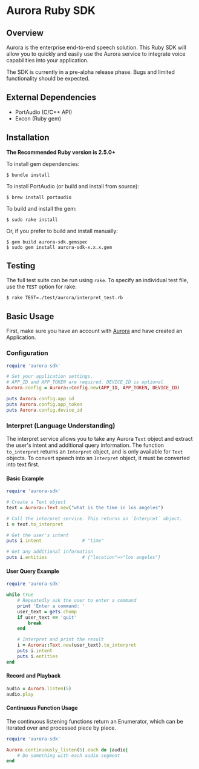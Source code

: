 # Aurora Ruby SDK
## Overview
Aurora is the enterprise end-to-end speech solution. This Ruby SDK will allow you to quickly and easily use the Aurora service to integrate voice capabilities into your application.

The SDK is currently in a pre-alpha release phase. Bugs and limited functionality should be expected.

## External Dependencies
- PortAudio (C/C++ API)
- Excon (Ruby gem)

## Installation
**The Recommended Ruby version is 2.5.0+**

To install gem dependencies:
```
$ bundle install
```

To install PortAudio (or build and install from source):
```
$ brew install portaudio
```

To build and install the gem:
```
$ sudo rake install
```

Or, if you prefer to build and install manually:

```
$ gem build aurora-sdk.gemspec
$ sudo gem install aurora-sdk-x.x.x.gem
```

## Testing
The full test suite can be run using `rake`. To specify an individual test file, use the `TEST` option for rake:

```
$ rake TEST=./test/aurora/interpret_test.rb
```

## Basic Usage

First, make sure you have an account with [Aurora](http://dashboard.auroraapi.com/) and have created an Application.

### Configuration

```ruby
require 'aurora-sdk'

# Set your application settings.
# APP_ID and APP_TOKEN are required. DEVICE_ID is optional
Aurora.config = Aurora::Config.new(APP_ID, APP_TOKEN, DEVICE_ID)

puts Aurora.config.app_id
puts Aurora.config.app_token
puts Aurora.config.device_id
```


### Interpret (Language Understanding)
The interpret service allows you to take any Aurora `Text` object and extract the user's intent and additional query information. The function `to_interpret` returns an `Interpret` object, and is only available for `Text` objects. To convert speech into an `Interpret` object, it must be converted into text first.

#### Basic Example
```ruby
require 'aurora-sdk'

# Create a Text object
text = Aurora::Text.new("what is the time in los angeles")

# Call the interpret service. This returns an `Interpret` object.
i = text.to_interpret

# Get the user's intent
puts i.intent               # "time"

# Get any additional information
puts i.entities             # {"location"=>"los angeles"}
```

#### User Query Example
```ruby
require 'aurora-sdk'

while true
    # Repeatedly ask the user to enter a command
    print 'Enter a command: '
    user_text = gets.chomp
    if user_text == 'quit'
        break
    end

    # Interpret and print the result
    i = Aurora::Text.new(user_text).to_interpret
    puts i.intent
    puts i.entities
end
```

#### Record and Playback
```ruby
audio = Aurora.listen(5)
audio.play
```

#### Continuous Function Usage
The continuous listening functions return an Enumerator, which can be iterated over and processed piece by piece.
```ruby
require 'aurora-sdk'

Aurora.continuously_listen(5).each do |audio|
    # Do something with each audio segment
end
```
